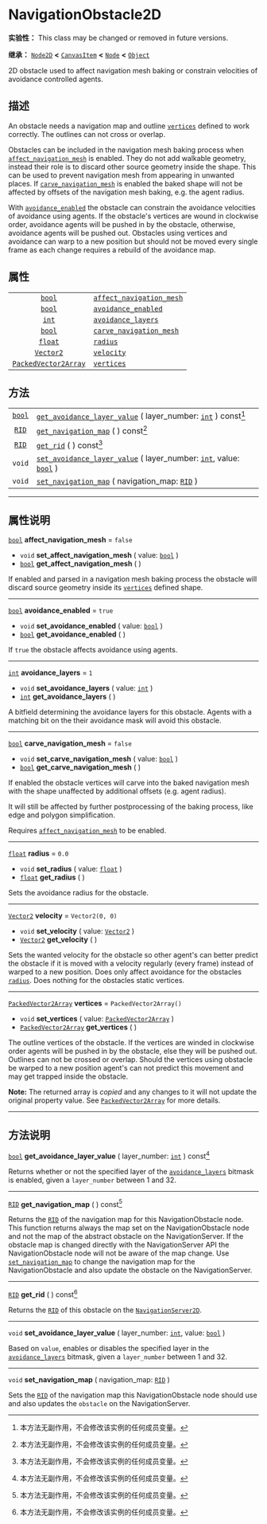 <!-- ⚠ 请勿编辑本文件 ⚠ -->
<!-- 本文档使用脚本从 WeDot 引擎源码仓库生成。 -->
<!-- 生成脚本：https://github.com/WeDot-Engine/WeDot/tree/4.3/doc/tools/make_md.py； -->
<!-- 原文件：https://github.com/WeDot-Engine/WeDot/tree/4.3/doc/classes/NavigationObstacle2D.xml。 -->

<div id="_class_navigationobstacle2d"></div>

# NavigationObstacle2D

**实验性：** This class may be changed or removed in future versions.

**继承：** [`Node2D`](class_node2d.md) **<** [`CanvasItem`](class_canvasitem.md) **<** [`Node`](class_node.md) **<** [`Object`](class_object.md)

2D obstacle used to affect navigation mesh baking or constrain velocities of avoidance controlled agents.

## 描述

An obstacle needs a navigation map and outline [`vertices`](class_navigationobstacle2d.md#class_navigationobstacle2d_property_vertices) defined to work correctly. The outlines can not cross or overlap.

Obstacles can be included in the navigation mesh baking process when [`affect_navigation_mesh`](class_navigationobstacle2d.md#class_navigationobstacle2d_property_affect_navigation_mesh) is enabled. They do not add walkable geometry, instead their role is to discard other source geometry inside the shape. This can be used to prevent navigation mesh from appearing in unwanted places. If [`carve_navigation_mesh`](class_navigationobstacle2d.md#class_navigationobstacle2d_property_carve_navigation_mesh) is enabled the baked shape will not be affected by offsets of the navigation mesh baking, e.g. the agent radius.

With [`avoidance_enabled`](class_navigationobstacle2d.md#class_navigationobstacle2d_property_avoidance_enabled) the obstacle can constrain the avoidance velocities of avoidance using agents. If the obstacle's vertices are wound in clockwise order, avoidance agents will be pushed in by the obstacle, otherwise, avoidance agents will be pushed out. Obstacles using vertices and avoidance can warp to a new position but should not be moved every single frame as each change requires a rebuild of the avoidance map.

## 属性

|||
|:-:|:--|
| [`bool`](class_bool.md)                             | [`affect_navigation_mesh`](class_navigationobstacle2d.md#class_navigationobstacle2d_property_affect_navigation_mesh) | ``false``                |
| [`bool`](class_bool.md)                             | [`avoidance_enabled`](class_navigationobstacle2d.md#class_navigationobstacle2d_property_avoidance_enabled)           | ``true``                 |
| [`int`](class_int.md)                               | [`avoidance_layers`](class_navigationobstacle2d.md#class_navigationobstacle2d_property_avoidance_layers)             | ``1``                    |
| [`bool`](class_bool.md)                             | [`carve_navigation_mesh`](class_navigationobstacle2d.md#class_navigationobstacle2d_property_carve_navigation_mesh)   | ``false``                |
| [`float`](class_float.md)                           | [`radius`](class_navigationobstacle2d.md#class_navigationobstacle2d_property_radius)                                 | ``0.0``                  |
| [`Vector2`](class_vector2.md)                       | [`velocity`](class_navigationobstacle2d.md#class_navigationobstacle2d_property_velocity)                             | ``Vector2(0, 0)``        |
| [`PackedVector2Array`](class_packedvector2array.md) | [`vertices`](class_navigationobstacle2d.md#class_navigationobstacle2d_property_vertices)                             | ``PackedVector2Array()`` |

## 方法

|||
|:-:|:--|
| [`bool`](class_bool.md) | [`get_avoidance_layer_value`](class_navigationobstacle2d.md#class_navigationobstacle2d_method_get_avoidance_layer_value) ( layer_number: [`int`](class_int.md) ) const[^const]                   |
| [`RID`](class_rid.md)   | [`get_navigation_map`](class_navigationobstacle2d.md#class_navigationobstacle2d_method_get_navigation_map) ( ) const[^const]                                                                     |
| [`RID`](class_rid.md)   | [`get_rid`](class_navigationobstacle2d.md#class_navigationobstacle2d_method_get_rid) ( ) const[^const]                                                                                           |
| `void`                  | [`set_avoidance_layer_value`](class_navigationobstacle2d.md#class_navigationobstacle2d_method_set_avoidance_layer_value) ( layer_number: [`int`](class_int.md), value: [`bool`](class_bool.md) ) |
| `void`                  | [`set_navigation_map`](class_navigationobstacle2d.md#class_navigationobstacle2d_method_set_navigation_map) ( navigation_map: [`RID`](class_rid.md) )                                             |

<!-- rst-class:: classref-section-separator -->

---

## 属性说明

<div id="_class_navigationobstacle2d_property_affect_navigation_mesh"></div>

[`bool`](class_bool.md) **affect_navigation_mesh** = ``false`` <div id="class_navigationobstacle2d_property_affect_navigation_mesh"></div>

- `void` **set_affect_navigation_mesh** ( value: [`bool`](class_bool.md) )
- [`bool`](class_bool.md) **get_affect_navigation_mesh** ( )

If enabled and parsed in a navigation mesh baking process the obstacle will discard source geometry inside its [`vertices`](class_navigationobstacle2d.md#class_navigationobstacle2d_property_vertices) defined shape.

<!-- rst-class:: classref-item-separator -->

---

<div id="_class_navigationobstacle2d_property_avoidance_enabled"></div>

[`bool`](class_bool.md) **avoidance_enabled** = ``true`` <div id="class_navigationobstacle2d_property_avoidance_enabled"></div>

- `void` **set_avoidance_enabled** ( value: [`bool`](class_bool.md) )
- [`bool`](class_bool.md) **get_avoidance_enabled** ( )

If `true` the obstacle affects avoidance using agents.

<!-- rst-class:: classref-item-separator -->

---

<div id="_class_navigationobstacle2d_property_avoidance_layers"></div>

[`int`](class_int.md) **avoidance_layers** = ``1`` <div id="class_navigationobstacle2d_property_avoidance_layers"></div>

- `void` **set_avoidance_layers** ( value: [`int`](class_int.md) )
- [`int`](class_int.md) **get_avoidance_layers** ( )

A bitfield determining the avoidance layers for this obstacle. Agents with a matching bit on the their avoidance mask will avoid this obstacle.

<!-- rst-class:: classref-item-separator -->

---

<div id="_class_navigationobstacle2d_property_carve_navigation_mesh"></div>

[`bool`](class_bool.md) **carve_navigation_mesh** = ``false`` <div id="class_navigationobstacle2d_property_carve_navigation_mesh"></div>

- `void` **set_carve_navigation_mesh** ( value: [`bool`](class_bool.md) )
- [`bool`](class_bool.md) **get_carve_navigation_mesh** ( )

If enabled the obstacle vertices will carve into the baked navigation mesh with the shape unaffected by additional offsets (e.g. agent radius).

It will still be affected by further postprocessing of the baking process, like edge and polygon simplification.

Requires [`affect_navigation_mesh`](class_navigationobstacle2d.md#class_navigationobstacle2d_property_affect_navigation_mesh) to be enabled.

<!-- rst-class:: classref-item-separator -->

---

<div id="_class_navigationobstacle2d_property_radius"></div>

[`float`](class_float.md) **radius** = ``0.0`` <div id="class_navigationobstacle2d_property_radius"></div>

- `void` **set_radius** ( value: [`float`](class_float.md) )
- [`float`](class_float.md) **get_radius** ( )

Sets the avoidance radius for the obstacle.

<!-- rst-class:: classref-item-separator -->

---

<div id="_class_navigationobstacle2d_property_velocity"></div>

[`Vector2`](class_vector2.md) **velocity** = ``Vector2(0, 0)`` <div id="class_navigationobstacle2d_property_velocity"></div>

- `void` **set_velocity** ( value: [`Vector2`](class_vector2.md) )
- [`Vector2`](class_vector2.md) **get_velocity** ( )

Sets the wanted velocity for the obstacle so other agent's can better predict the obstacle if it is moved with a velocity regularly (every frame) instead of warped to a new position. Does only affect avoidance for the obstacles [`radius`](class_navigationobstacle2d.md#class_navigationobstacle2d_property_radius). Does nothing for the obstacles static vertices.

<!-- rst-class:: classref-item-separator -->

---

<div id="_class_navigationobstacle2d_property_vertices"></div>

[`PackedVector2Array`](class_packedvector2array.md) **vertices** = ``PackedVector2Array()`` <div id="class_navigationobstacle2d_property_vertices"></div>

- `void` **set_vertices** ( value: [`PackedVector2Array`](class_packedvector2array.md) )
- [`PackedVector2Array`](class_packedvector2array.md) **get_vertices** ( )

The outline vertices of the obstacle. If the vertices are winded in clockwise order agents will be pushed in by the obstacle, else they will be pushed out. Outlines can not be crossed or overlap. Should the vertices using obstacle be warped to a new position agent's can not predict this movement and may get trapped inside the obstacle.

**Note:** The returned array is *copied* and any changes to it will not update the original property value. See [`PackedVector2Array`](class_packedvector2array.md) for more details.

<!-- rst-class:: classref-section-separator -->

---

## 方法说明

<div id="_class_navigationobstacle2d_method_get_avoidance_layer_value"></div>

[`bool`](class_bool.md) **get_avoidance_layer_value** ( layer_number: [`int`](class_int.md) ) const[^const]<div id="class_navigationobstacle2d_method_get_avoidance_layer_value"></div>

Returns whether or not the specified layer of the [`avoidance_layers`](class_navigationobstacle2d.md#class_navigationobstacle2d_property_avoidance_layers) bitmask is enabled, given a `layer_number` between 1 and 32.

<!-- rst-class:: classref-item-separator -->

---

<div id="_class_navigationobstacle2d_method_get_navigation_map"></div>

[`RID`](class_rid.md) **get_navigation_map** ( ) const[^const]<div id="class_navigationobstacle2d_method_get_navigation_map"></div>

Returns the [`RID`](class_rid.md) of the navigation map for this NavigationObstacle node. This function returns always the map set on the NavigationObstacle node and not the map of the abstract obstacle on the NavigationServer. If the obstacle map is changed directly with the NavigationServer API the NavigationObstacle node will not be aware of the map change. Use [`set_navigation_map`](class_navigationobstacle2d.md#class_navigationobstacle2d_method_set_navigation_map) to change the navigation map for the NavigationObstacle and also update the obstacle on the NavigationServer.

<!-- rst-class:: classref-item-separator -->

---

<div id="_class_navigationobstacle2d_method_get_rid"></div>

[`RID`](class_rid.md) **get_rid** ( ) const[^const]<div id="class_navigationobstacle2d_method_get_rid"></div>

Returns the [`RID`](class_rid.md) of this obstacle on the [`NavigationServer2D`](class_navigationserver2d.md).

<!-- rst-class:: classref-item-separator -->

---

<div id="_class_navigationobstacle2d_method_set_avoidance_layer_value"></div>

`void` **set_avoidance_layer_value** ( layer_number: [`int`](class_int.md), value: [`bool`](class_bool.md) )<div id="class_navigationobstacle2d_method_set_avoidance_layer_value"></div>

Based on `value`, enables or disables the specified layer in the [`avoidance_layers`](class_navigationobstacle2d.md#class_navigationobstacle2d_property_avoidance_layers) bitmask, given a `layer_number` between 1 and 32.

<!-- rst-class:: classref-item-separator -->

---

<div id="_class_navigationobstacle2d_method_set_navigation_map"></div>

`void` **set_navigation_map** ( navigation_map: [`RID`](class_rid.md) )<div id="class_navigationobstacle2d_method_set_navigation_map"></div>

Sets the [`RID`](class_rid.md) of the navigation map this NavigationObstacle node should use and also updates the `obstacle` on the NavigationServer.

[^virtual]: 本方法通常需要用户覆盖才能生效。
[^const]: 本方法无副作用，不会修改该实例的任何成员变量。
[^vararg]: 本方法除了能接受在此处描述的参数外，还能够继续接受任意数量的参数。
[^constructor]: 本方法用于构造某个类型。
[^static]: 调用本方法无需实例，可直接使用类名进行调用。
[^operator]: 本方法描述的是使用本类型作为左操作数的有效运算符。
[^bitfield]: 这个值是由下列位标志构成位掩码的整数。
[^void]: 无返回值。
